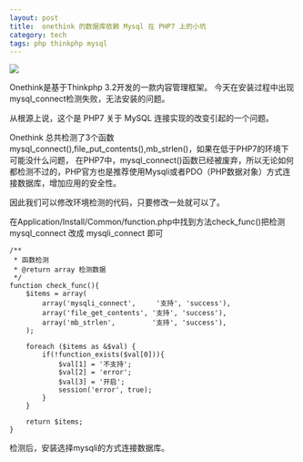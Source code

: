 ```yaml
---
layout: post
title:  onethink 的数据库依赖 Mysql 在 PHP7 上的小坑
category: tech
tags: php thinkphp mysql
---
```

![](/assets/img/php.jpg)

Onethink是基于Thinkphp 3.2开发的一款内容管理框架。 今天在安装过程中出现mysql_connect检测失败，无法安装的问题。

从根源上说，这个是 PHP7 关于 MySQL 连接实现的改变引起的一个问题。

Onethink 总共检测了3个函数 mysql_connect(),file_put_contents(),mb_strlen()，如果在低于PHP7的环境下可能没什么问题，
在PHP7中，mysql_connect()函数已经被废弃，所以无论如何都检测不过的，PHP官方也是推荐使用Mysqli或者PDO（PHP数据对象）方式连接数据库，增加应用的安全性。

因此我们可以修改环境检测的代码，只要修改一处就可以了。

在Application/Install/Common/function.php中找到方法check_func()把检测 mysql_connect 改成 mysqli_connect 即可

    /**
     * 函数检测
     * @return array 检测数据
     */
    function check_func(){
        $items = array(
            array('mysqli_connect',     '支持', 'success'),
            array('file_get_contents', '支持', 'success'),
            array('mb_strlen',         '支持', 'success'),
        );

        foreach ($items as &$val) {
            if(!function_exists($val[0])){
                $val[1] = '不支持';
                $val[2] = 'error';
                $val[3] = '开启';
                session('error', true);
            }
        }

        return $items;
    }
    
检测后，安装选择mysqli的方式连接数据库。